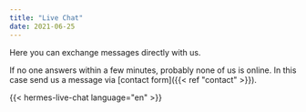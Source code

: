 ```yaml
---
title: "Live Chat"
date: 2021-06-25
---
```


Here you can exchange messages directly with us.

If no one answers within a few minutes, probably none of us is online. In this case send us a message via [contact form]({{< ref "contact" >}}).

{{< hermes-live-chat language="en" >}}
